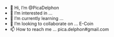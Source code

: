 - 👋 Hi, I’m @PicaDelphon
- 👀 I’m interested in ...
- 🌱 I’m currently learning ...
- 💞️ I’m looking to collaborate on ... E-Coin
- 📫 How to reach me ... pica.delphon#gmail.com

<!---
PicaDelphon/PicaDelphon is a ✨ special ✨ repository because its `README.md` (this file) appears on your GitHub profile.
You can click the Preview link to take a look at your changes.
--->
